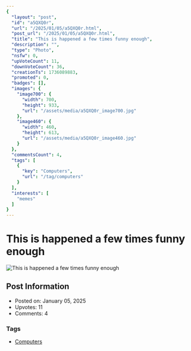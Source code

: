 ```yaml
---
{
  "layout": "post",
  "id": "a5QXQ0r",
  "url": "/2025/01/05/a5QXQ0r.html",
  "post_url": "/2025/01/05/a5QXQ0r.html",
  "title": "This is happened a few times funny enough",
  "description": "",
  "type": "Photo",
  "nsfw": 0,
  "upVoteCount": 11,
  "downVoteCount": 36,
  "creationTs": 1736089883,
  "promoted": 0,
  "badges": [],
  "images": {
    "image700": {
      "width": 700,
      "height": 933,
      "url": "/assets/media/a5QXQ0r_image700.jpg"
    },
    "image460": {
      "width": 460,
      "height": 613,
      "url": "/assets/media/a5QXQ0r_image460.jpg"
    }
  },
  "commentsCount": 4,
  "tags": [
    {
      "key": "Computers",
      "url": "/tag/computers"
    }
  ],
  "interests": [
    "memes"
  ]
}
---
```


# This is happened a few times funny enough

![This is happened a few times funny enough](/assets/media/a5QXQ0r_image700.jpg)

## Post Information

- Posted on: January 05, 2025
- Upvotes: 11
- Comments: 4

### Tags

- [Computers](/tag/Computers)
